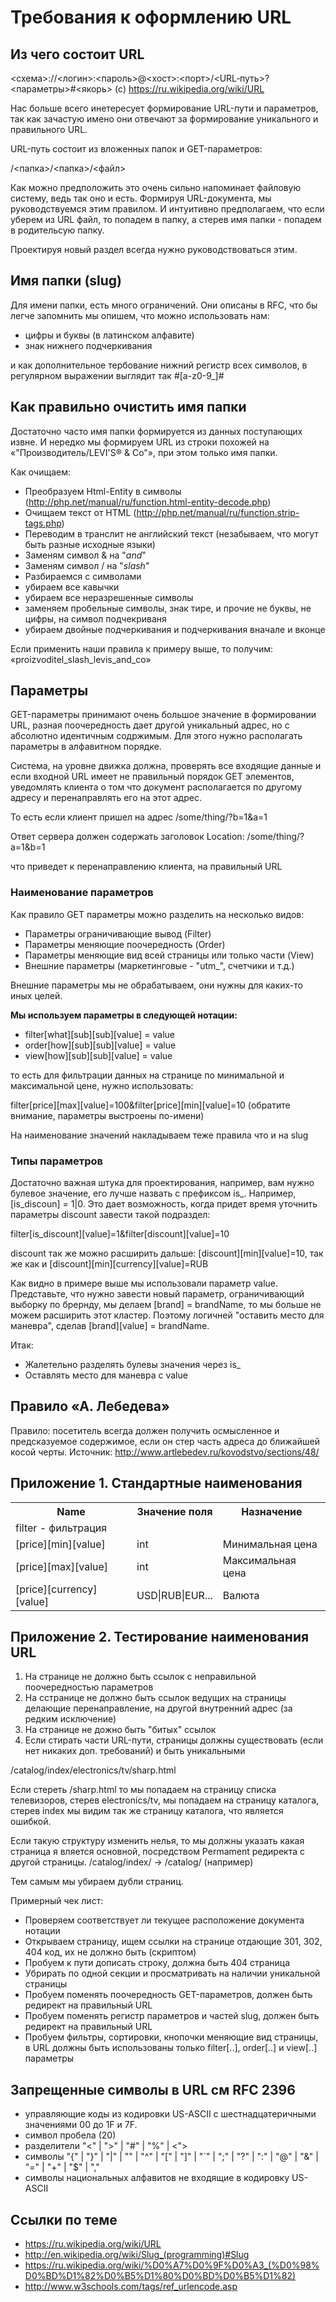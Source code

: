 Требования к оформлению URL
===========================

## Из чего состоит URL


<схема>://<логин>:<пароль>@<хост>:<порт>/<URL‐путь>?<параметры>#<якорь> (c) https://ru.wikipedia.org/wiki/URL

Нас больше всего инетересует формирование URL-пути и параметров, так как зачастую имено они отвечают за формирование уникального и правильного URL.

URL-путь состоит из вложенных папок и GET-параметров:

/<папка>/<папка>/<файл>

Как можно предположить это очень сильно напоминает файловую систему, ведь так оно и есть. Формируя URL-документа, мы руководствуемся этим правилом. И интуитивно предполагаем, что если уберем из URL файл, то попадем в папку, а стерев имя папки - попадем в родительсую папку. 

Проектируя новый раздел всегда нужно руководствоваться этим. 

## Имя папки (slug)

Для имени папки, есть много ограничений. Они описаны в RFC, что бы легче запомнить мы опишем, что можно использовать нам:
* цифры и буквы (в латинском алфавите)
* знак нижнего подчеркивания

и как дополнительное тербование нижний регистр всех символов, в регулярном выражении выглядит так #[a-z0-9\_]#

## Как правильно очистить имя папки

Достаточно часто имя папки формируется из данных поступающих извне. И нередко мы формируем URL из строки похожей на &laquo;&quot;Производитель/LEVI&#39;S® & Co&quot;&raquo;, при этом только имя папки. 

Как очищаем:

* Преобразуем Html-Entity в символы (http://php.net/manual/ru/function.html-entity-decode.php)
* Очищаем текст от HTML (http://php.net/manual/ru/function.strip-tags.php)
* Переводим в транслит не английский текст (незабываем, что могут быть разные исходные языки)
* Заменям символ & на "_and_"
* Заменям символ / на "_slash_"
* Разбираемся с символами
 * убираем все кавычки
 * убираем все неразрешенные символы
 * заменяем пробельные символы, знак тире, и прочие не буквы, не цифры, на символ подчекриваня
* убираем двойные подчеркивания и подчеркивания вначале и вконце

Если применить наши правила к примеру выше, то получим: &laquo;proizvoditel_slash_levis_and_co&raquo;

## Параметры

GET-параметры принимают очень большое значение в формировании URL, разная поочередность дает другой уникальный адрес, но с абсолютно идентичным содржимым. Для этого нужно располагать параметры в алфавитном порядке. 

Система, на уровне движка должна, проверять все входящие данные и если входной URL имеет не правильный порядок GET элементов, уведомлять клиента о том что документ располагается по другому адресу и перенаправлять его на этот адрес. 

То есть если клиент пришел на адрес
/some/thing/?b=1&a=1

Ответ сервера должен содержать заголовок
Location: /some/thing/?a=1&b=1

что приведет к перенаправлению клиента, на правильный URL

### Наименование параметров

Как правило GET параметры можно разделить на несколько видов:

* Параметры ограничивающие вывод (Filter)
* Параметры меняющие поочередность (Order)
* Параметры меняющие вид всей страницы или только части (View)
* Внешние параметры (маркетинговые - "utm_", счетчики и т.д.) 

Внешние параметры мы не обрабатываем, они нужны для каких-то иных целей.

__Мы используем параметры в следующей нотации:__

* filter[what][sub][sub][value] = value
* order[how][sub][sub][value] = value
* view[how][sub][sub][value] = value

то есть для фильтрации данных на странице по минимальной и максимальной цене, нужно использовать: 

filter[price][max][value]=100&filter[price][min][value]=10 (обратите внимание, параметры выстроены по-имени)

На наименование значений накладываем теже правила что и на slug

### Типы параметров

Достаточно важная штука для проектирования, например, вам нужно булевое значение, его лучше назвать с префиксом is_. Например, [is_discoun] = 1|0. Это дает возможность, когда придет время уточнить параметры discount завести такой подраздел:

filter[is_discount][value]=1&filter[discount][value]=10

discount так же можно расширить дальше: [discount][min][value]=10, так же как и [discount][min][currency][value]=RUB

Как видно в примере выше мы использовали параметр value. Представьте, что нужно завести новый параметр, ограничивающий выборку по брернду, мы делаем [brand] = brandName, то мы больше не можем расширить этот кластер. Поэтому логичней "оставить место для маневра", сделав [brand][value] = brandName.

Итак:
* Жалетельно разделять булевы значения через is_
* Оставлять место для маневра с value

## Правило &laquo;А. Лебедева&raquo;

Правило: посетитель всегда должен получить осмысленное и предсказуемое содержимое, если он стер часть адреса до ближайшей косой черты. 
Источник: http://www.artlebedev.ru/kovodstvo/sections/48/

## Приложение 1. Стандартные наименования

<table>
  <tr>
    <th>Name</th><th>Значение поля</th><th>Назначение</th>
  </tr>
  <tr>
    <td colspan="3">filter - фильтрация</td>
  </tr>
  <tr>
    <td>[price][min][value]</td><td>int</td><td>Минимальная цена</td>
  </tr>
  <tr>
    <td>[price][max][value]</td><td>int</td><td>Максимальная цена</td>
  </tr>
  <tr>
    <td>[price][currency][value]</td><td>USD|RUB|EUR...</td><td>Валюта</td>
  </tr>
</table>

## Приложение 2. Тестирование наименования URL

1. На странице не должно быть ссылок с неправильной поочередностью параметров
2. На сстранице не должно быть ссылок ведущих на страницы делающие перенаправление, на другой внутренний адрес (за редким исключение)
3. На странице не дожно быть "битых" ссылок
4. Если стирать части URL-пути, страницы должны существовать (если нет никаких доп. требований) и быть уникальными

/catalog/index/electronics/tv/sharp.html

Если стереть /sharp.html то мы попадаем на страницу списка телевизоров, стерев electronics/tv, 
мы попадаем на страницу каталога, стерев index мы видим так же страницу каталога, что является ошибкой. 

Если такую структуру изменить нелья, то мы должны указать какая страница я вляется основной, 
посредством Permament редиректа с другой страницы. /catalog/index/ -> /catalog/ (например)

Тем самым мы убираем дубли страниц. 

Примерный чек лист:
- Проверяем соответствует ли текущее расположение документа нотации
- Открываем страницу, ищем ссылки на странице отдающие 301, 302, 404 код, их не должно быть (скриптом)
- Пробуем к пути дописать строку, должна быть 404 страница
- Убрирать по одной секции и просматривать на наличии уникальной страницы
- Пробуем поменять поочередность GET-параметров, должен быть редирект на правильный URL
- Пробуем поменять регистр параметров и частей slug, должен быть редирект на правильный URL
- Пробуем фильтры, сортировки, кнопочки меняющие вид страницы, в URL должны быть использованы только filter[..], order[..] и view[..] параметры

## Запрещенные символы в URL см RFC 2396

- управляющие коды из кодировки US-ASCII с шестнадцатеричными значениями 00 до 1F и 7F.
- символ пробела (20)
- разделители "<" | ">" | "#" | "%" | <">
- символы "{" | "}" | "|" | "\" | "^" | "[" | "]" | "`" | ";" | "?" | ":" | "@" | "&" | "=" | "+" | "$" | ","
- символы национальных алфавитов не входящие в кодировку US-ASCII

## Ссылки по теме

* https://ru.wikipedia.org/wiki/URL
* http://en.wikipedia.org/wiki/Slug_(programming)#Slug
* https://ru.wikipedia.org/wiki/%D0%A7%D0%9F%D0%A3_(%D0%98%D0%BD%D1%82%D0%B5%D1%80%D0%BD%D0%B5%D1%82)
* http://www.w3schools.com/tags/ref_urlencode.asp
